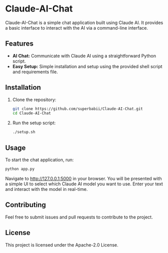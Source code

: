 # Claude-AI-Chat

Claude-AI-Chat is a simple chat application built using Claude AI. It provides a basic interface to interact with the AI via a command-line interface.

## Features
- **AI Chat:** Communicate with Claude AI using a straightforward Python script.
- **Easy Setup:** Simple installation and setup using the provided shell script and requirements file.

## Installation

1. Clone the repository:
   ```bash
   git clone https://github.com/superbabii/Claude-AI-Chat.git
   cd Claude-AI-Chat
   ```
2. Run the setup script:
   ```bash
   ./setup.sh
   ```

## Usage

To start the chat application, run:
```bash
python app.py
```

Navigate to http://127.0.0.1:5000 in your browser. You will be presented with a simple UI to select which Claude AI model you want to use. Enter your text and interact with the model in real-time.

## Contributing

Feel free to submit issues and pull requests to contribute to the project.

## License

This project is licensed under the Apache-2.0 License.
